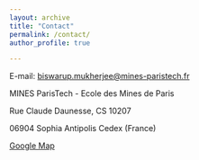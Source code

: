 ```yaml
---
layout: archive
title: "Contact"
permalink: /contact/ 
author_profile: true

---
```

E-mail: biswarup.mukherjee@mines-paristech.fr


MINES ParisTech - Ecole des Mines de Paris

Rue Claude Daunesse, CS 10207

06904 Sophia Antipolis Cedex (France)

[Google Map](https://www.google.fr/maps/place/MINES+ParisTech+-+Centre+PERS%C3%89E/@43.6151889,7.0504873,17z/data=!3m1!4b1!4m5!3m4!1s0x12cc2b011fac1eab:0xa933caeff1caebda!8m2!3d43.615185!4d7.052676?hl=fr) 
